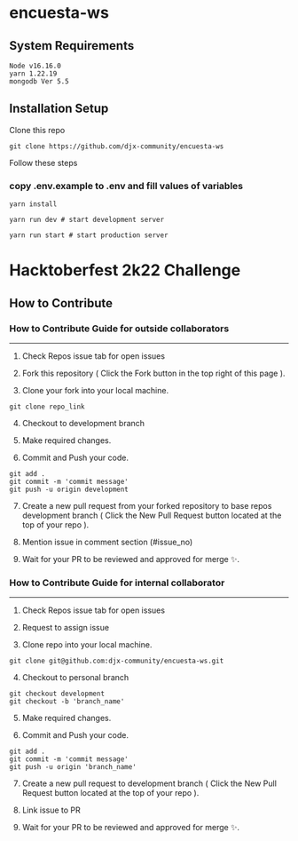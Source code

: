 # encuesta-ws

## System Requirements

```
Node v16.16.0
yarn 1.22.19
mongodb Ver 5.5
```

## Installation Setup

Clone this repo
```
git clone https://github.com/djx-community/encuesta-ws
```

Follow these steps

### copy .env.example to .env and fill values of variables


```
yarn install

yarn run dev # start development server

yarn run start # start production server

```


# Hacktoberfest 2k22 Challenge

## How to Contribute 

### How to Contribute Guide for outside collaborators
---

1. Check Repos issue tab for open issues

2. Fork this repository ( Click the Fork button in the top right of this page ).

3. Clone your fork into your local machine.

```
git clone repo_link

```

4. Checkout to development branch 

5. Make required changes.

6. Commit and Push your code.

```
git add .
git commit -m 'commit message'
git push -u origin development

```

7. Create a new pull request from your forked repository to base repos development branch ( Click the New Pull Request button located at the top of your repo ).

8. Mention issue in comment section (#issue_no) 

9. Wait for your PR to be reviewed and approved for merge ✨.


### How to Contribute Guide for internal collaborator
---

1. Check Repos issue tab for open issues

2. Request to assign issue

3. Clone repo into your local machine.

```
git clone git@github.com:djx-community/encuesta-ws.git

```

4. Checkout to personal branch

```
git checkout development
git checkout -b 'branch_name'

```

5. Make required changes.

6. Commit and Push your code.

```
git add .
git commit -m 'commit message'
git push -u origin 'branch_name'

```

7. Create a new pull request to development branch ( Click the New Pull Request button located at the top of your repo ).

8. Link issue to PR 

9. Wait for your PR to be reviewed and approved for merge ✨.